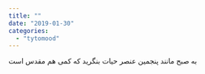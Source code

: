 ```yaml
---
title: ""
date: "2019-01-30"
categories: 
  - "tytomood"
---
```


به صبح مانند پنجمین عنصر حیات بنگرید که کمی هم مقدس است
